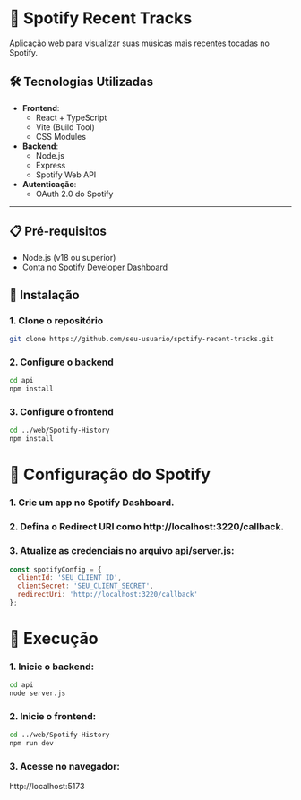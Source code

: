 # 🎵 Spotify Recent Tracks

Aplicação web para visualizar suas músicas mais recentes tocadas no Spotify.

## 🛠️ Tecnologias Utilizadas
- **Frontend**:
  - React + TypeScript
  - Vite (Build Tool)
  - CSS Modules
- **Backend**:
  - Node.js
  - Express
  - Spotify Web API
- **Autenticação**:
  - OAuth 2.0 do Spotify

---

## 📋 Pré-requisitos
- Node.js (v18 ou superior)
- Conta no [Spotify Developer Dashboard](https://developer.spotify.com/dashboard)

## 🔧 Instalação

### 1. Clone o repositório

```bash
git clone https://github.com/seu-usuario/spotify-recent-tracks.git
```

### 2. Configure o backend

```bash
cd api
npm install
```

### 3. Configure o frontend

```bash
cd ../web/Spotify-History
npm install
```

# 🔄 Configuração do Spotify

### 1. Crie um app no Spotify Dashboard.

### 2. Defina o Redirect URI como http://localhost:3220/callback.

### 3. Atualize as credenciais no arquivo api/server.js:

```javascript
const spotifyConfig = {
  clientId: 'SEU_CLIENT_ID',
  clientSecret: 'SEU_CLIENT_SECRET',
  redirectUri: 'http://localhost:3220/callback'
};
```

# 🚀 Execução

### 1. Inicie o backend:

```bash
cd api
node server.js
```

### 2. Inicie o frontend:

```bash
cd ../web/Spotify-History
npm run dev
```

### 3. Acesse no navegador:

http://localhost:5173